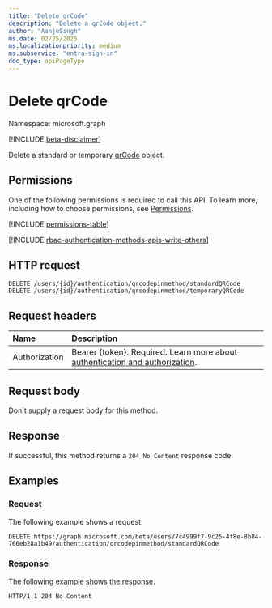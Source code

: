 ```yaml
---
title: "Delete qrCode"
description: "Delete a qrCode object."
author: "AanjuSingh"
ms.date: 02/25/2025
ms.localizationpriority: medium
ms.subservice: "entra-sign-in"
doc_type: apiPageType
---
```


# Delete qrCode

Namespace: microsoft.graph

[!INCLUDE [beta-disclaimer](../../includes/beta-disclaimer.md)]

Delete a standard or temporary [qrCode](../resources/qrcode.md) object.

## Permissions
One of the following permissions is required to call this API. To learn more, including how to choose permissions, see [Permissions](/graph/permissions-reference).

[!INCLUDE [permissions-table](../includes/permissions/authentication-delete-qrcodepinmethod-permissions.md)]

[!INCLUDE [rbac-authentication-methods-apis-write-others](../includes/rbac-for-apis/rbac-authentication-methods-apis-write-others.md)]

## HTTP request

<!-- {
  "blockType": "ignored"
}
-->
``` http
DELETE /users/{id}/authentication/qrcodepinmethod/standardQRCode
DELETE /users/{id}/authentication/qrcodepinmethod/temporaryQRCode
```

## Request headers

|Name|Description|
|:---|:---|
|Authorization|Bearer {token}. Required. Learn more about [authentication and authorization](/graph/auth/auth-concepts).|

## Request body

Don't supply a request body for this method.

## Response

If successful, this method returns a `204 No Content` response code.

## Examples

### Request

The following example shows a request.
<!-- {
  "blockType": "request",
  "name": "delete_qrcode"
}
-->
``` http
DELETE https://graph.microsoft.com/beta/users/7c4999f7-9c25-4f8e-8b84-766eb28a1b49/authentication/qrcodepinmethod/standardQRCode
```


### Response

The following example shows the response.

<!-- {
  "blockType": "response",
  "truncated": true
}
-->
``` http
HTTP/1.1 204 No Content
```

